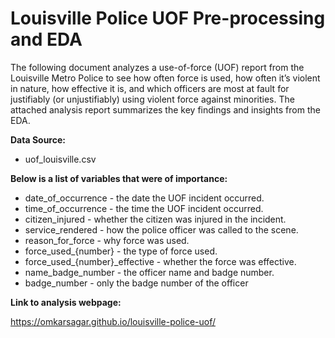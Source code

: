 # Louisville Police UOF Pre-processing and EDA

The following document analyzes a use-of-force (UOF) report from the Louisville Metro Police to see how often force is used, how often it’s violent in nature, how effective it is, and which officers are most at fault for justifiably (or unjustifiably) using violent force against minorities. The attached analysis report summarizes the key findings and insights from the EDA. 

__Data Source:__

+ uof_louisville.csv

__Below is a list of variables that were of importance:__

+ date_of_occurrence - the date the UOF incident occurred.
+ time_of_occurrence - the time the UOF incident occurred.
+ citizen_injured - whether the citizen was injured in the incident.
+ service_rendered - how the police officer was called to the scene.
+ reason_for_force - why force was used.
+ force_used_{number} - the type of force used.
+ force_used_{number}_effective - whether the force was effective.
+ name_badge_number - the officer name and badge number.
+ badge_number - only the badge number of the officer

__Link to analysis webpage:__

https://omkarsagar.github.io/louisville-police-uof/
